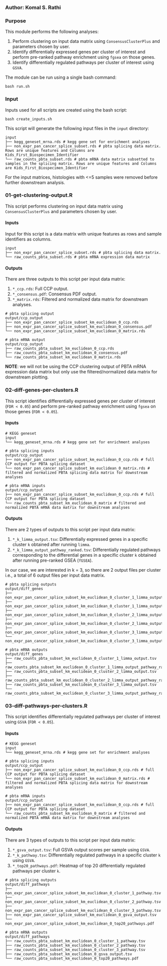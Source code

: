 ### Author: Komal S. Rathi
 
### Purpose

This module performs the following analyses:

1) Perform clustering on input data matrix using `ConsensusClusterPlus` and parameters chosen by user.
2) Identify differentially expressed genes per cluster of interest and perform pre-ranked pathway enrichment using `fgsea` on those genes.
3) Identify differentially regulated pathways per cluster of interest using `GSVA`.

The module can be run using a single bash command:

```
bash run.sh
```

### Input

Inputs used for all scripts are created using the bash script:

```
bash create_inputs.sh
```

This script will generate the following input files in the `input` directory:

```
input
├── kegg_geneset_mrna.rds # kegg gene set for enrichment analyses
├── non_expr_pan_cancer_splice_subset.rds # pbta splicing data matrix. Rows are unique features and Columns are Kids_First_Biospecimen_Identifier
└── raw_counts_pbta_subset.rds # pbta mRNA data matrix subsetted to samples in the splicing matrix. Rows are unique features and Columns are Kids_First_Biospecimen_Identifier
```

For the input matrices, histologies with <=5 samples were removed before further downstream analysis.

### 01-get-clustering-output.R

This script performs clustering on input data matrix using `ConsensusClusterPlus` and parameters chosen by user.

#### Inputs

Input for this script is a data matrix with unique features as rows and sample identifiers as columns.

```
input
├── non_expr_pan_cancer_splice_subset.rds # pbta splicing data matrix.
└── raw_counts_pbta_subset.rds # pbta mRNA expression data matrix
```

#### Outputs

There are three outputs to this script per input data matrix:

1. `*_ccp.rds`: Full CCP output. 
2. `*_consensus.pdf`: Consensus PDF output.
3. `*_matrix.rds`: Filtered and normalized data matrix for downstream analyses.

```
# pbta splicing output
output/ccp_output
├── non_expr_pan_cancer_splice_subset_km_euclidean_0_ccp.rds
├── non_expr_pan_cancer_splice_subset_km_euclidean_0_consensus.pdf
└── non_expr_pan_cancer_splice_subset_km_euclidean_0_matrix.rds

# pbta mRNA output
output/ccp_output
├── raw_counts_pbta_subset_km_euclidean_0_ccp.rds
├── raw_counts_pbta_subset_km_euclidean_0_consensus.pdf
└── raw_counts_pbta_subset_km_euclidean_0_matrix.rds
```

**NOTE**: we will not be using the CCP clustering output of PBTA mRNA expression data matrix but only use the filtered/normalized data matrix for downstream plotting.

### 02-diff-genes-per-clusters.R

This script identifies differentially expressed genes per cluster of interest (`FDR < 0.05`) and perform pre-ranked pathway enrichment using `fgsea` on those genes (`FDR < 0.05`). 

#### Inputs

```
# KEGG geneset
input
└── kegg_geneset_mrna.rds # kegg gene set for enrichment analyses

# pbta splicing inputs
output/ccp_output
├── non_expr_pan_cancer_splice_subset_km_euclidean_0_ccp.rds # full CCP output for PBTA splicing dataset
└── non_expr_pan_cancer_splice_subset_km_euclidean_0_matrix.rds # filtered and normalized PBTA splicing data matrix for downstream analyses

# pbta mRNA inputs
output/ccp_output
├── non_expr_pan_cancer_splice_subset_km_euclidean_0_ccp.rds # full CCP output for PBTA splicing dataset
└── raw_counts_pbta_subset_km_euclidean_0_matrix # filtered and normalized PBTA mRNA data matrix for downstream analyses 
```

#### Outputs

There are 2 types of outputs to this script per input data matrix:

1. `*_k_limma_output.tsv`: Differentially expressed genes in a specific cluster `k` obtained after running `limma`. 
2. `*_k_limma_output_pathway_ranked.tsv`: Differentially regulated pathways corresponding to the differential genes in a specific cluster `k` obtained after running pre-ranked GSEA (`fGSEA`).

In our case, we are interested in k = 3, so there are 2 output files per cluster i.e., a total of 6 output files per input data matrix.

```
# pbta splicing outputs
output/diff_genes
├── non_expr_pan_cancer_splice_subset_km_euclidean_0_cluster_1_limma_output.tsv
├── non_expr_pan_cancer_splice_subset_km_euclidean_0_cluster_1_limma_output_pathway_ranked.tsv
├── non_expr_pan_cancer_splice_subset_km_euclidean_0_cluster_2_limma_output.tsv
├── non_expr_pan_cancer_splice_subset_km_euclidean_0_cluster_2_limma_output_pathway_ranked.tsv
├── non_expr_pan_cancer_splice_subset_km_euclidean_0_cluster_3_limma_output.tsv
└── non_expr_pan_cancer_splice_subset_km_euclidean_0_cluster_3_limma_output_pathway_ranked.tsv

# pbta mRNA outputs
output/diff_genes
├── raw_counts_pbta_subset_km_euclidean_0_cluster_1_limma_output.tsv
├── raw_counts_pbta_subset_km_euclidean_0_cluster_1_limma_output_pathway_ranked.tsv
├── raw_counts_pbta_subset_km_euclidean_0_cluster_2_limma_output.tsv
├── raw_counts_pbta_subset_km_euclidean_0_cluster_2_limma_output_pathway_ranked.tsv
├── raw_counts_pbta_subset_km_euclidean_0_cluster_3_limma_output.tsv
└── raw_counts_pbta_subset_km_euclidean_0_cluster_3_limma_output_pathway_ranked.tsv
```

### 03-diff-pathways-per-clusters.R

This script identifies differentially regulated pathways per cluster of interest using `GSVA` (`FDR < 0.05`).

#### Inputs

```
# KEGG geneset
input
└── kegg_geneset_mrna.rds # kegg gene set for enrichment analyses

# pbta splicing inputs
output/ccp_output
├── non_expr_pan_cancer_splice_subset_km_euclidean_0_ccp.rds # full CCP output for PBTA splicing dataset
└── non_expr_pan_cancer_splice_subset_km_euclidean_0_matrix.rds # filtered and normalized PBTA splicing data matrix for downstream analyses

# pbta mRNA inputs
output/ccp_output
├── non_expr_pan_cancer_splice_subset_km_euclidean_0_ccp.rds # full CCP output for PBTA splicing dataset
└── raw_counts_pbta_subset_km_euclidean_0_matrix # filtered and normalized PBTA mRNA data matrix for downstream analyses 
```

#### Outputs

There are 3 types of outputs to this script per input data matrix:

1. `*_gsva_output.tsv`: Full GSVA output scores per sample using `GSVA`. 
2. `*_k_pathway.tsv`: Differentially regulated pathways in a specific cluster `k` using `GSVA`.
3. `*_top20_pathways.pdf`: Heatmap of top 20 differentially regulated pathways per cluster `k`.

```
# pbta splicing outputs
output/diff_pathways
├── non_expr_pan_cancer_splice_subset_km_euclidean_0_cluster_1_pathway.tsv
├── non_expr_pan_cancer_splice_subset_km_euclidean_0_cluster_2_pathway.tsv
├── non_expr_pan_cancer_splice_subset_km_euclidean_0_cluster_3_pathway.tsv
├── non_expr_pan_cancer_splice_subset_km_euclidean_0_gsva_output.tsv
└── non_expr_pan_cancer_splice_subset_km_euclidean_0_top20_pathways.pdf

# pbta mRNA outputs
output/diff_pathways
├── raw_counts_pbta_subset_km_euclidean_0_cluster_1_pathway.tsv
├── raw_counts_pbta_subset_km_euclidean_0_cluster_2_pathway.tsv
├── raw_counts_pbta_subset_km_euclidean_0_cluster_3_pathway.tsv
├── raw_counts_pbta_subset_km_euclidean_0_gsva_output.tsv
└── raw_counts_pbta_subset_km_euclidean_0_top20_pathways.pdf
```